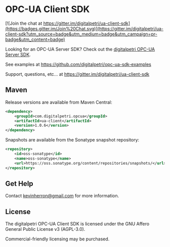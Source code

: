 # OPC-UA Client SDK

[![Join the chat at https://gitter.im/digitalpetri/ua-client-sdk](https://badges.gitter.im/Join%20Chat.svg)](https://gitter.im/digitalpetri/ua-client-sdk?utm_source=badge&utm_medium=badge&utm_campaign=pr-badge&utm_content=badge)

Looking for an OPC-UA Server SDK? Check out the [digitalpetri OPC-UA Server SDK](https://github.com/digitalpetri/ua-server-sdk).

See examples at https://github.com/digitalpetri/opc-ua-sdk-examples

Support, questions, etc... at https://gitter.im/digitalpetri/ua-client-sdk

Maven
--------

Release versions are available from Maven Central:

```xml
<dependency>
    <groupId>com.digitalpetri.opcua</groupId>
    <artifactId>ua-client</artifactId>
    <version>1.0.6</version>
</dependency>
```

Snapshots are available from the Sonatype snapshot repository:
```xml
<repository>
    <id>oss-sonatype</id>
    <name>oss-sonatype</name>
    <url>https://oss.sonatype.org/content/repositories/snapshots/</url>
</repository>
```

Get Help
--------

Contact kevinherron@gmail.com for more information.


License
--------

The digitalpetri OPC-UA Client SDK is licensed under the GNU Affero General Public License v3 (AGPL-3.0).

Commercial-friendly licensing may be purchased.
